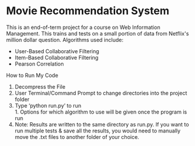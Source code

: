 # Movie Recommendation System
 
 This is an end-of-term project for a course on Web Information Management.
 This trains and tests on a small portion of data from Netflix's million dollar question.
 Algorithms used include:
 - User-Based Collaborative Filtering
 - Item-Based Collaborative Filtering
 - Pearson Correlation
 
 How to Run My Code
 1. Decompress the File
 1. User Terminal/Command Prompt to change directories into the project folder
 1. Type ‘python run.py’ to run  
        1. Options for which algorithm to use will be given once the program is run
 1. Note: Results are written to the same directory as run.py. If you want to run multiple tests & save all the results, you would need to manually move the .txt files to another folder of your choice.
